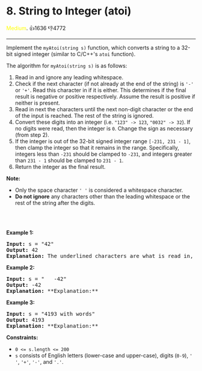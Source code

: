 # 8. String to Integer (atoi)
<span style="color:yellow">Medium</span>. :thumbsup:1636 :thumbsdown:4772<br/>

---
Implement the `myAtoi(string s)` function, which converts a string to a 32-bit signed integer (similar to C/C++'s `atoi` function).


The algorithm for `myAtoi(string s)` is as follows:


1. Read in and ignore any leading whitespace.
2. Check if the next character (if not already at the end of the string) is `'-'` or `'+'`. Read this character in if it is either. This determines if the final result is negative or positive respectively. Assume the result is positive if neither is present.
3. Read in next the characters until the next non-digit character or the end of the input is reached. The rest of the string is ignored.
4. Convert these digits into an integer (i.e. `"123" -> 123`, `"0032" -> 32`). If no digits were read, then the integer is `0`. Change the sign as necessary (from step 2).
5. If the integer is out of the 32-bit signed integer range `[-231, 231 - 1]`, then clamp the integer so that it remains in the range. Specifically, integers less than `-231` should be clamped to `-231`, and integers greater than `231 - 1` should be clamped to `231 - 1`.
6. Return the integer as the final result.

**Note:**


* Only the space character `' '` is considered a whitespace character.
* **Do not ignore** any characters other than the leading whitespace or the rest of the string after the digits.

 



<br/>****Example 1:****


<pre>
<b>Input:</b> s = "42"
<b>Output:</b> 42
<b>Explanation:</b> The underlined characters are what is read in, the caret is the current reader position.
</pre>
****Example 2:****


<pre>
<b>Input:</b> s = "   -42"
<b>Output:</b> -42
<b>Explanation:</b> **Explanation:**
</pre>
****Example 3:****


<pre>
<b>Input:</b> s = "4193 with words"
<b>Output:</b> 4193
<b>Explanation:</b> **Explanation:**
</pre>

**Constraints:**


* `0 <= s.length <= 200`
* `s` consists of English letters (lower-case and upper-case), digits (`0-9`), `' '`, `'+'`, `'-'`, and `'.'`.



